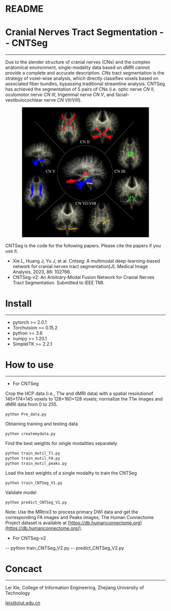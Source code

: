 # README

# **Cranial Nerves Tract Segmentation -- CNTSeg**

---

Due to the slender structure of cranial nerves (CNs) and the complex anatomical environment, single-modality data based on dMRI cannot provide a complete and accurate description. CNs tract segmentation is the strategy of voxel-wise analysis, which directly classifies voxels based on associated fiber bundles, bypassing traditional streamline analysis. CNTSeg has achieved the segmentation of 5 pairs of CNs (i.e. optic nerve *CN II*, oculomotor nerve *CN III*, trigeminal nerve *CN V*, and facial–vestibulocochlear nerve *CN VII/VIII*).

<div align=center>
<img src="figures/cns5.jpg" width="400px">
</div>

CNTSeg is the code for the following papers. Please cite the papers if you use it.

- Xie L, Huang J, Yu J, et al. Cntseg: A multimodal deep-learning-based network for cranial nerves tract segmentation[J]. Medical Image Analysis, 2023, 86: 102766.
- CNTSeg-v2: An Arbitrary-Modal Fusion Network for Cranial Nerves Tract Segmentation. Submitted to IEEE TMI.

  

# **Install**

---
- pytorch >= 2.0.1
- Torchvision >= 0.15.2
- python >= 3.6
- numpy >= 1.20.1
- SimpleITK >= 2.2.1


# **How to use**

---
- For CNTSeg

Crop the HCP data (i.e., T1w and dMRI data) with a spatial resolutionof 145×174×145 voxels to 128×160×128 voxels; normalize the T1w images and dMRI data from 0 to 255.
```
python Pre_data.py
```
Obtaining training and testing data
```
python createmydata.py
```
Find the best weights for single modalities separately
```
python train_mutil_T1.py
python train_mutil_FA.py
python train_mutil_peaks.py
```
Load the best weights of a single modality to train the CNTSeg
```
python train_CNTSeg_V1.py
```
Validate model
```
python predict_CNTSeg_V1.py
```

Note: Use the MRtrix3 to process primary DWI data and get the corresponding FA images and Peaks images; The Human Connectome Project dataset is available at [https://db.humanconnectome.org](https://db.humanconnectome.org/).


- For CNTSeg-v2
  
-- python train_CNTSeg_V2.py
-- predict_CNTSeg_V2.py


# **Concact**

---
Lei Xie, College of Information Engineering, Zhejiang University of Technology

leix@zjut.edu.cn
